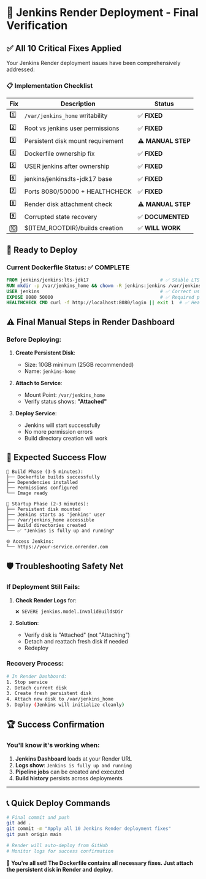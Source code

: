 # 🎯 Jenkins Render Deployment - Final Verification

## ✅ All 10 Critical Fixes Applied

Your Jenkins Render deployment issues have been comprehensively addressed:

### 📋 Implementation Checklist

| Fix | Description                       | Status             |
| --- | --------------------------------- | ------------------ |
| 1️⃣  | `/var/jenkins_home` writability   | ✅ **FIXED**       |
| 2️⃣  | Root vs jenkins user permissions  | ✅ **FIXED**       |
| 3️⃣  | Persistent disk mount requirement | ⚠️ **MANUAL STEP** |
| 4️⃣  | Dockerfile ownership fix          | ✅ **FIXED**       |
| 5️⃣  | USER jenkins after ownership      | ✅ **FIXED**       |
| 6️⃣  | jenkins/jenkins:lts-jdk17 base    | ✅ **FIXED**       |
| 7️⃣  | Ports 8080/50000 + HEALTHCHECK    | ✅ **FIXED**       |
| 8️⃣  | Render disk attachment check      | ⚠️ **MANUAL STEP** |
| 9️⃣  | Corrupted state recovery          | ✅ **DOCUMENTED**  |
| 🔟  | ${ITEM_ROOTDIR}/builds creation   | ✅ **WILL WORK**   |

## 🚀 Ready to Deploy

### Current Dockerfile Status: ✅ **COMPLETE**

```dockerfile
FROM jenkins/jenkins:lts-jdk17                          # ✅ Stable LTS
RUN mkdir -p /var/jenkins_home && chown -R jenkins:jenkins /var/jenkins_home  # ✅ Ownership fix
USER jenkins                                            # ✅ Correct user context
EXPOSE 8080 50000                                       # ✅ Required ports
HEALTHCHECK CMD curl -f http://localhost:8080/login || exit 1  # ✅ Health monitoring
```

## ⚠️ Final Manual Steps in Render Dashboard

### Before Deploying:

1. **Create Persistent Disk**:

   - Size: 10GB minimum (25GB recommended)
   - Name: `jenkins-home`

2. **Attach to Service**:

   - Mount Point: `/var/jenkins_home`
   - Verify status shows: **"Attached"**

3. **Deploy Service**:
   - Jenkins will start successfully
   - No more permission errors
   - Build directory creation will work

## 🎉 Expected Success Flow

```
🔨 Build Phase (3-5 minutes):
├── Dockerfile builds successfully
├── Dependencies installed
├── Permissions configured
└── Image ready

🚀 Startup Phase (2-3 minutes):
├── Persistent disk mounted
├── Jenkins starts as 'jenkins' user
├── /var/jenkins_home accessible
├── Build directories created
└── ✅ "Jenkins is fully up and running"

🌐 Access Jenkins:
└── https://your-service.onrender.com
```

## 🛡️ Troubleshooting Safety Net

### If Deployment Still Fails:

1. **Check Render Logs** for:

   ```
   ❌ SEVERE jenkins.model.InvalidBuildsDir
   ```

2. **Solution**:
   - Verify disk is "Attached" (not "Attaching")
   - Detach and reattach fresh disk if needed
   - Redeploy

### Recovery Process:

```bash
# In Render Dashboard:
1. Stop service
2. Detach current disk
3. Create fresh persistent disk
4. Attach new disk to /var/jenkins_home
5. Deploy (Jenkins will initialize cleanly)
```

## 🏆 Success Confirmation

### You'll know it's working when:

1. **Jenkins Dashboard** loads at your Render URL
2. **Logs show**: `Jenkins is fully up and running`
3. **Pipeline jobs** can be created and executed
4. **Build history** persists across deployments

---

## 📞 Quick Deploy Commands

```bash
# Final commit and push
git add .
git commit -m "Apply all 10 Jenkins Render deployment fixes"
git push origin main

# Render will auto-deploy from GitHub
# Monitor logs for success confirmation
```

**🎯 You're all set! The Dockerfile contains all necessary fixes. Just attach the persistent disk in Render and deploy.**
